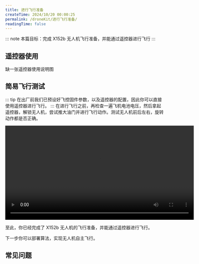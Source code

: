 ```yaml
---
title: 进行飞行准备
createTime: 2024/10/20 00:00:25
permalink: /droneKit/进行飞行准备/
readingTime: false
---
```

::: note 本篇目标：完成 X152b 无人机飞行准备，并能通过遥控器进行飞行
:::

## 遥控器使用
缺一张遥控器使用说明图
<!-- TODO(TODO): 缺一张遥控器功能图 -->

## 简易飞行测试
::: tip 在出厂前我们已预设好飞控固件参数，以及遥控器的配置，因此你可以直接使用遥控器进行飞行。
:::
在进行飞行之前，再检查一遍飞机电池电压，然后拿起遥控器，解锁无人机，尝试推大油门并进行飞行动作。测试无人机前后左右，旋转动作都是否正确。

<div>
<video width="600" controls>
    <source src="https://emnavi-doc-img.oss-cn-beijing.aliyuncs.com/emnavi_video/intro/flight_demo.mp4" type="video/mp4" />
    您的浏览器不支持 video 标签。
</video>
</div>


至此，你已经完成了 X152b 无人机的飞行准备，并能通过遥控器进行飞行。

下一步你可以部署算法，实现无人机自主飞行。

## 常见问题

<LinkCard icon="twemoji:astonished-face" title="可移步到飞机问题区进行排查" href="/droneKit/飞机问题排查/" > </LinkCard>

